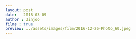 ```yaml
---
layout: post
date:   2018-03-09
author : Jinjoo
films : true
preview: ../assets/images/film/2016-12-26-Photo_60.jpeg
---
```


